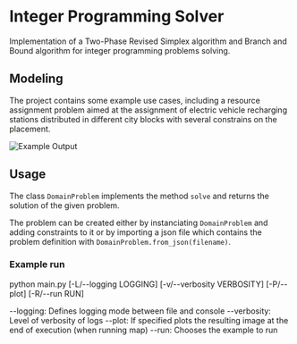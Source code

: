 # Integer Programming Solver

Implementation of a Two-Phase Revised Simplex algorithm and Branch and Bound algorithm for integer programming problems solving.

## Modeling

The project contains some example use cases, including a resource assignment problem aimed at the assignment of electric vehicle recharging stations distributed in different city blocks with several constrains on the placement.

![Example Output](https://github.com/alessandrostockman/cv-intrusion-detection-project-work/blob/master/res/input-example.gif)

## Usage

The class `DomainProblem` implements the method `solve` and returns the solution of the given problem.

The problem can be created either by instanciating `DomainProblem` and adding constraints to it or by importing a json file which contains the problem definition with `DomainProblem.from_json(filename)`.

### Example run

python main.py [-L/--logging LOGGING] [-v/--verbosity VERBOSITY] [-P/--plot] [-R/--run RUN]

--logging: Defines logging mode between file and console
--verbosity: Level of verbosity of logs
--plot: If specified plots the resulting image at the end of execution (when running map)
--run: Chooses the example to run
 